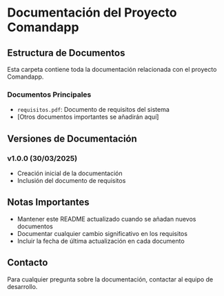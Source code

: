 # Documentación del Proyecto Comandapp

## Estructura de Documentos

Esta carpeta contiene toda la documentación relacionada con el proyecto Comandapp.

### Documentos Principales
- `requisitos.pdf`: Documento de requisitos del sistema
- [Otros documentos importantes se añadirán aquí]

## Versiones de Documentación

### v1.0.0 (30/03/2025)
- Creación inicial de la documentación
- Inclusión del documento de requisitos

## Notas Importantes
- Mantener este README actualizado cuando se añadan nuevos documentos
- Documentar cualquier cambio significativo en los requisitos
- Incluir la fecha de última actualización en cada documento

## Contacto
Para cualquier pregunta sobre la documentación, contactar al equipo de desarrollo. 